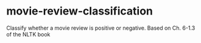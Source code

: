 # movie-review-classification
Classify whether a movie review is positive or negative. Based on Ch. 6-1.3 of the NLTK book
